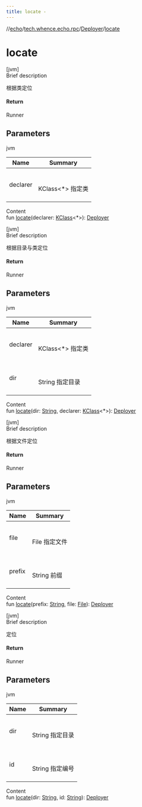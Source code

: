 ```yaml
---
title: locate -
---
```

//[echo](../../index.md)/[tech.whence.echo.rpc](../index.md)/[Deployer](index.md)/[locate](locate.md)



# locate  
[jvm]  
Brief description  


根据类定位



#### Return  


Runner



## Parameters  
  
jvm  
  
|  Name|  Summary| 
|---|---|
| declarer| <br><br>KClass<*> 指定类<br><br>
  
  
Content  
fun [locate](locate.md)(declarer: [KClass](https://kotlinlang.org/api/latest/jvm/stdlib/kotlin.reflect/-k-class/index.html)<*>): [Deployer](index.md)  


[jvm]  
Brief description  


根据目录与类定位



#### Return  


Runner



## Parameters  
  
jvm  
  
|  Name|  Summary| 
|---|---|
| declarer| <br><br>KClass<*> 指定类<br><br>
| dir| <br><br>String 指定目录<br><br>
  
  
Content  
fun [locate](locate.md)(dir: [String](https://kotlinlang.org/api/latest/jvm/stdlib/kotlin/-string/index.html), declarer: [KClass](https://kotlinlang.org/api/latest/jvm/stdlib/kotlin.reflect/-k-class/index.html)<*>): [Deployer](index.md)  


[jvm]  
Brief description  


根据文件定位



#### Return  


Runner



## Parameters  
  
jvm  
  
|  Name|  Summary| 
|---|---|
| file| <br><br>File 指定文件<br><br>
| prefix| <br><br>String 前缀<br><br>
  
  
Content  
fun [locate](locate.md)(prefix: [String](https://kotlinlang.org/api/latest/jvm/stdlib/kotlin/-string/index.html), file: [File](https://docs.oracle.com/javase/8/docs/api/java/io/File.html)): [Deployer](index.md)  


[jvm]  
Brief description  


定位



#### Return  


Runner



## Parameters  
  
jvm  
  
|  Name|  Summary| 
|---|---|
| dir| <br><br>String 指定目录<br><br>
| id| <br><br>String 指定编号<br><br>
  
  
Content  
fun [locate](locate.md)(dir: [String](https://kotlinlang.org/api/latest/jvm/stdlib/kotlin/-string/index.html), id: [String](https://kotlinlang.org/api/latest/jvm/stdlib/kotlin/-string/index.html)): [Deployer](index.md)  



